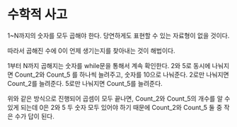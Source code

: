 # 수학적 사고

1~N까지의 숫자를 모두 곱해야 한다. 당연하게도 표현할 수 있는 자료형이 없을 것이다.

따라서 곱해진 수에 0이 언제 생기는지를 찾아내는 것이 해법이다. 

1부터 N까지 곱해지는 숫자를 while문을 통해서 계속 확인한다. 2와 5로 동시에 나눠지면 Count_2와 Count_5 를 하나씩 늘려주고, 숫자를 10으로 나눠준다. 2로만 나눠지면 Count_2를 늘려준다. 5로만 나눠지면 Count_5를 늘려준다.

위와 같은 방식으로 진행되어 곱셈이 모두 끝나면, Count_2와 Count_5의 개수를 알 수 있게 되는데 0은 2와 5 두 숫자 모두 있어야 하기 때문에 Count_2와 Count_5 둘 중 작은 수가 답이 된다.
